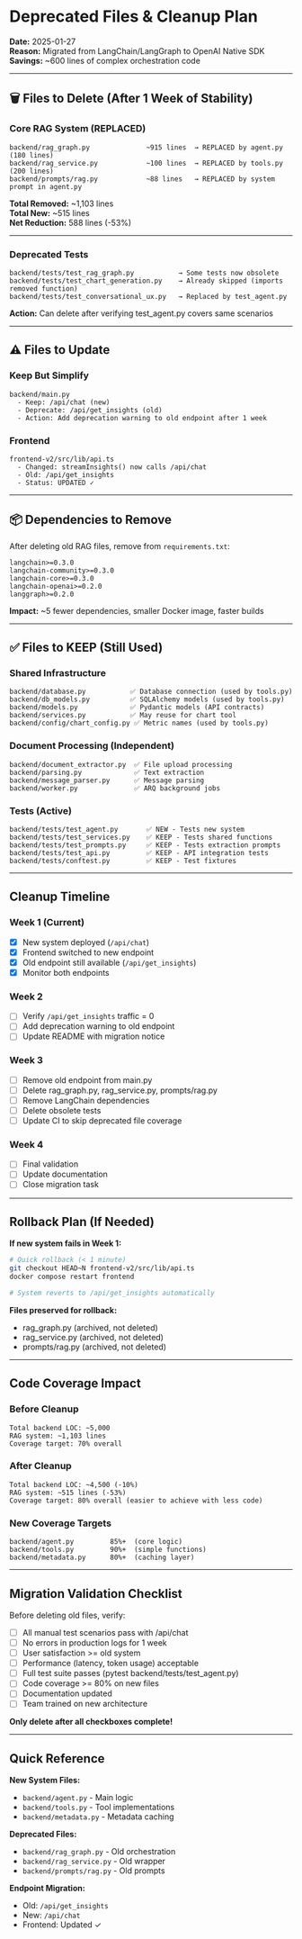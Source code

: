 # Deprecated Files & Cleanup Plan

**Date:** 2025-01-27  
**Reason:** Migrated from LangChain/LangGraph to OpenAI Native SDK  
**Savings:** ~600 lines of complex orchestration code

---

## 🗑️ Files to Delete (After 1 Week of Stability)

### Core RAG System (REPLACED)
```
backend/rag_graph.py              ~915 lines  → REPLACED by agent.py (180 lines)
backend/rag_service.py            ~100 lines  → REPLACED by tools.py (200 lines)
backend/prompts/rag.py            ~88 lines   → REPLACED by system prompt in agent.py
```

**Total Removed:** ~1,103 lines  
**Total New:** ~515 lines  
**Net Reduction:** 588 lines (-53%)

---

### Deprecated Tests
```
backend/tests/test_rag_graph.py           → Some tests now obsolete
backend/tests/test_chart_generation.py    → Already skipped (imports removed function)
backend/tests/test_conversational_ux.py   → Replaced by test_agent.py
```

**Action:** Can delete after verifying test_agent.py covers same scenarios

---

## ⚠️ Files to Update

### Keep But Simplify
```
backend/main.py
  - Keep: /api/chat (new)
  - Deprecate: /api/get_insights (old)
  - Action: Add deprecation warning to old endpoint after 1 week
```

### Frontend
```
frontend-v2/src/lib/api.ts
  - Changed: streamInsights() now calls /api/chat
  - Old: /api/get_insights
  - Status: UPDATED ✓
```

---

## 📦 Dependencies to Remove

After deleting old RAG files, remove from `requirements.txt`:

```
langchain>=0.3.0
langchain-community>=0.3.0
langchain-core>=0.3.0
langchain-openai>=0.2.0
langgraph>=0.2.0
```

**Impact:** ~5 fewer dependencies, smaller Docker image, faster builds

---

## ✅ Files to KEEP (Still Used)

### Shared Infrastructure
```
backend/database.py           ✅ Database connection (used by tools.py)
backend/db_models.py          ✅ SQLAlchemy models (used by tools.py)
backend/models.py             ✅ Pydantic models (API contracts)
backend/services.py           ✅ May reuse for chart tool
backend/config/chart_config.py ✅ Metric names (used by tools.py)
```

### Document Processing (Independent)
```
backend/document_extractor.py  ✅ File upload processing
backend/parsing.py             ✅ Text extraction
backend/message_parser.py      ✅ Message parsing
backend/worker.py              ✅ ARQ background jobs
```

### Tests (Active)
```
backend/tests/test_agent.py       ✅ NEW - Tests new system
backend/tests/test_services.py    ✅ KEEP - Tests shared functions
backend/tests/test_prompts.py     ✅ KEEP - Tests extraction prompts
backend/tests/test_api.py         ✅ KEEP - API integration tests
backend/tests/conftest.py         ✅ KEEP - Test fixtures
```

---

## Cleanup Timeline

### Week 1 (Current)
- [x] New system deployed (`/api/chat`)
- [x] Frontend switched to new endpoint
- [x] Old endpoint still available (`/api/get_insights`)
- [x] Monitor both endpoints

### Week 2
- [ ] Verify `/api/get_insights` traffic = 0
- [ ] Add deprecation warning to old endpoint
- [ ] Update README with migration notice

### Week 3
- [ ] Remove old endpoint from main.py
- [ ] Delete rag_graph.py, rag_service.py, prompts/rag.py
- [ ] Remove LangChain dependencies
- [ ] Delete obsolete tests
- [ ] Update CI to skip deprecated file coverage

### Week 4
- [ ] Final validation
- [ ] Update documentation
- [ ] Close migration task

---

## Rollback Plan (If Needed)

**If new system fails in Week 1:**

```bash
# Quick rollback (< 1 minute)
git checkout HEAD~N frontend-v2/src/lib/api.ts
docker compose restart frontend

# System reverts to /api/get_insights automatically
```

**Files preserved for rollback:**
- rag_graph.py (archived, not deleted)
- rag_service.py (archived, not deleted)
- prompts/rag.py (archived, not deleted)

---

## Code Coverage Impact

### Before Cleanup
```
Total backend LOC: ~5,000
RAG system: ~1,103 lines
Coverage target: 70% overall
```

### After Cleanup
```
Total backend LOC: ~4,500 (-10%)
RAG system: ~515 lines (-53%)
Coverage target: 80% overall (easier to achieve with less code)
```

### New Coverage Targets
```
backend/agent.py         85%+  (core logic)
backend/tools.py         90%+  (simple functions)
backend/metadata.py      80%+  (caching layer)
```

---

## Migration Validation Checklist

Before deleting old files, verify:

- [ ] All manual test scenarios pass with /api/chat
- [ ] No errors in production logs for 1 week
- [ ] User satisfaction >= old system
- [ ] Performance (latency, token usage) acceptable
- [ ] Full test suite passes (pytest backend/tests/test_agent.py)
- [ ] Code coverage >= 80% on new files
- [ ] Documentation updated
- [ ] Team trained on new architecture

**Only delete after all checkboxes complete!**

---

## Quick Reference

**New System Files:**
- `backend/agent.py` - Main logic
- `backend/tools.py` - Tool implementations
- `backend/metadata.py` - Metadata caching

**Deprecated Files:**
- `backend/rag_graph.py` - Old orchestration
- `backend/rag_service.py` - Old wrapper
- `backend/prompts/rag.py` - Old prompts

**Endpoint Migration:**
- Old: `/api/get_insights`
- New: `/api/chat`
- Frontend: Updated ✓
